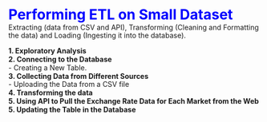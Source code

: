 <div style="padding: 0; margin: 0; line-height: 1.2;">
    <h1 style="margin: 0;"><b><font color='blue'>Performing ETL on Small Dataset</font></b></h1>
    Extracting (data from CSV and API), Transforming (Cleaning and Formatting the data) and Loading (Ingesting it into the database).</p>
    <p style="margin: 0;"><b>1. Exploratory Analysis</b><br>
    <p style="margin: 0;"><b>2. Connecting to the Database</b><br>
    - Creating a New Table.</p>
    <p style="margin: 0;"><b>3. Collecting Data from Different Sources</b><br>
    - Uploading the Data from a CSV file<br>
    <p style="margin: 0;"><b>4. Transforming the data</b><br>
    <p style="margin: 0;"><b>5. Using API to Pull the Exchange Rate Data for Each Market from the Web</b><br>
    <p style="margin: 0;"><b>5. Updating the Table in the Database</b><br>
</div>

